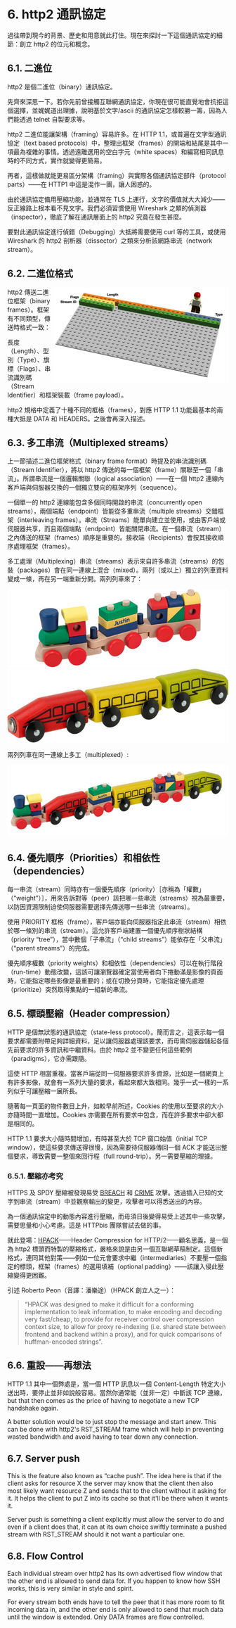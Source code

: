 # 6. http2 通訊協定

過往帶到現今的背景、歷史和用意就此打住。現在來探討一下這個通訊協定的細節：創立 http2 的位元和概念。

## 6.1. 二進位

http2 是個二進位（binary）通訊協定。

先齊來深思一下。若你先前曾接觸互聯網通訊協定，你現在很可能直覺地會抗拒這個選擇，並娓娓道出理據，說明基於文字/ascii 的通訊協定怎樣較勝一籌，因為人們能透過 telnet 自製要求等。

http2 二進位能讓架構（framing）容易許多。在 HTTP 1.1，或普遍在文字型通訊協定（text based protocols）中，整理出框架（frames）的開端和結尾是其中一項最為複雜的事情。透過遠離選用的空白字元（white spaces）和編寫相同訊息時的不同方式，實作就變得更簡易。

再者，這樣做就能更易區分架構（framing）與實際各個通訊協定部件（protocol parts）——在 HTTP1 中這是混作一團，讓人困惑的。

由於通訊協定備用壓縮功能，並通常在 TLS 上運行，文字的價值就大大減少——反正線路上根本看不見文字。我們必須習慣使用 Wireshark 之類的偵測器（inspector），徹底了解在通訊層面上的 http2 究竟在發生甚麼。

要對此通訊協定進行偵錯（Debugging）大抵將需要使用 curl 等的工具，或使用 Wireshark 的 http2 剖析器（dissector）之類來分析該網路串流（network stream）。

## 6.2. 二進位格式

<img style="float: right;" src="https://raw.githubusercontent.com/bagder/http2-explained/master/images/frame-layout.png" />

http2 傳送二進位框架（binary frames）。框架有不同類型，傳送時格式一致：

長度（Length）、型別（Type）、旗標（Flags）、串流識別碼（Stream Identifier）和框架裝載（frame payload）。

http2 規格中定義了十種不同的框格（frames），對應 HTTP 1.1 功能最基本的兩種大抵是 DATA 和 HEADERS。之後會再深入描述。

## 6.3. 多工串流（Multiplexed streams）

上一節描述二進位框架格式（binary frame format）時提及的串流識別碼（Stream Identifier），將以 http2 傳送的每一個框架（frame）關聯至一個「串流」。所謂串流是一個邏輯關聯（logical association）——在一個 http2 連線內客戶端與伺服器交換的一個獨立雙向的框架序列（sequence）。

一個單一的 http2 連線能包含多個同時開啟的串流（concurrently open streams），兩個端點（endpoint）皆能從多重串流（multiple streams）交錯框架（interleaving frames）。串流（Streams）能單向建立並使用，或由客戶端或伺服器共享，而且兩個端點（endpoint）皆能關閉串流。在一個串流（stream）之內傳送的框架（frames）順序是重要的。接收端（Recipients）會按其接收順序處理框架（frames）。

多工處理（Multiplexing）串流（streams）表示來自許多串流（streams）的包裝（packages）會在同一連線上混合（mixed）。兩列（或以上）獨立的列車資料變成一條，再在另一端重新分開。兩列列車來了：

![one train](https://raw.githubusercontent.com/bagder/http2-explained/master/images/train-justin.jpg)
![another train](https://raw.githubusercontent.com/bagder/http2-explained/master/images/train-ikea.jpg)

兩列列車在同一連線上多工（multiplexed）:

![multiplexed train](https://raw.githubusercontent.com/bagder/http2-explained/master/images/train-multiplexed.jpg)

## 6.4. 優先順序（Priorities）和相依性（dependencies）

每一串流（stream）同時亦有一個優先順序（priority）［亦稱為「權數」（“weight”）］，用來告訴對等（peer）該把哪一些串流（streams）視為最重要，以防因資源限制迫使伺服器需要選擇先傳送哪一些串流（streams）。

使用 PRIORITY 框格（frame），客戶端亦能向伺服器指定此串流（stream）相依於哪一條別的串流（stream）。這允許客戶端建置一個優先順序樹狀結構（priority “tree”），當中數個「子串流」（“child streams”）能依存在「父串流」（“parent streams”）的完成。

優先順序權數（priority weights）和相依性（dependencies）可以在執行階段（run-time）動態改變，這該可讓瀏覽器確定當使用者向下捲動滿是影像的頁面時，它能指定哪些影像是最重要的；或在切換分頁時，它能指定優先處理（prioritize）突然取得集點的一組新的串流。

## 6.5. 標頭壓縮（Header compression）

HTTP 是個無狀態的通訊協定（state-less protocol）。簡而言之，這表示每一個要求都需要附帶足夠詳細資料，足以讓伺服器處理該要求，而毋需伺服器儲起各個先前要求的許多資訊和中繼資料。由於 http2 並不變更任何這些範例（paradigms），它亦需跟隨。

這使 HTTP 相當重複。當客戶端從同一伺服器要求許多資源，比如是一個網頁上有許多影像，就會有一系列大量的要求，看起來都大致相同。幾乎一式一樣的一系列似乎可讓壓縮一展所長。

隨著每一頁面的物件數目上升，如較早前所述，Cookies 的使用以至要求的大小亦隨時間一直增加。Cookies 亦需要在所有要求中包含，而在許多要求中卻大都是相同的。

HTTP 1.1 要求大小隨時間增加，有時甚至大於 TCP 窗口始值（initial TCP window），使這些要求傳送得很慢，因為需要待伺服器傳回一個 ACK 才能送出整個要求，導致需要一整個來回行程（full round-trip）。另一需要壓縮的理據。

### 6.5.1. 壓縮亦考究

HTTPS 及 SPDY 壓縮被發現易受 [BREACH](http://en.wikipedia.org/wiki/BREACH_%28security_exploit%29) 和 [CRIME](http://en.wikipedia.org/wiki/CRIME) 攻擊。透過插入已知的文字到串流（stream）中並觀察輸出的變更，攻擊者可以得悉送出的內容。

為一個通訊協定中的動態內容進行壓縮，而毋須日後變得易受上述其中一些攻擊，需要思量和小心考慮。這是 HTTPbis 團隊嘗試去做的事。

就此登場：[HPACK](http://www.rfc-editor.org/rfc/rfc7541.txt)——Header Compression for HTTP/2——顧名思義，是一個為 http2 標頭而特製的壓縮格式，嚴格來說是由另一個互聯網草稿制定。這個新格式，連同其他對策——例如一位元會要求中繼（intermediaries）不要壓一個指定的標頭，框架（frames）的選用填補（optional padding）——該讓入侵此壓縮變得更困難。

引述 Roberto Peon（音譯：潘樂途）（HPACK 創立人之一）：

> “HPACK was designed to make it difficult for a conforming implementation to
> leak information, to make encoding and decoding very fast/cheap, to provide
> for receiver control over compression context size, to allow for proxy
> re-indexing (i.e. shared state between frontend and backend within a proxy),
> and for quick comparisons of huffman-encoded strings”.

## 6.6. 重設——再想法

HTTP 1.1 其中一個弊處是，當一個 HTTP 訊息以一個 Content-Length 特定大小送出時，要停止並非如說般容易。當然你通常能（並非一定）中斷該 TCP 連線， but that
then comes as the price of having to negotiate a new TCP handshake again.

A better solution would be to just stop the message and start anew. This can be done with http2's RST_STREAM frame which will help in preventing wasted bandwidth and avoid having to tear down any connection.

## 6.7. Server push

This is the feature also known as “cache push”. The idea here is that if the client asks for resource X the server may know that the client then also most likely want resource Z and sends that to the client without it asking for it. It helps the client to put Z into its cache so that it'll be there when it wants it.

Server push is something a client explicitly must allow the server to do and even if a client does that, it can at its own choice swiftly terminate a pushed stream with RST_STREAM should it not want a particular one.

## 6.8. Flow Control

Each individual stream over http2 has its own advertised flow window that the other end is allowed to send data for. If you happen to know how SSH works, this is very similar in style and spirit.

For every stream both ends have to tell the peer that it has more room to fit incoming data in, and the other end is only allowed to send that much data until the window is extended. Only DATA frames are flow controlled.

